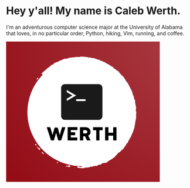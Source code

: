 # Hey y'all! My name is Caleb Werth.

I'm an adventurous computer science major at the University of Alabama that loves, in no particular order, Python, hiking, Vim, running, and coffee.

![](https://raw.githubusercontent.com/chwerth/chwerth/master/Logo.png)
